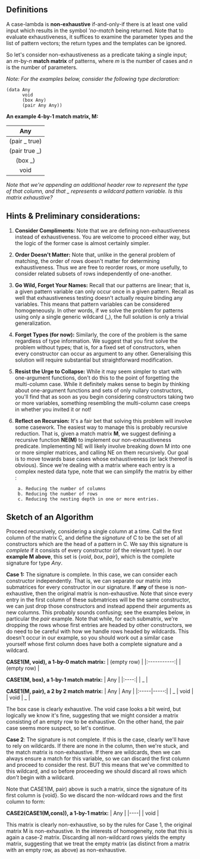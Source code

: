 
  


## Definitions
  
 A case-lambda is **non-exhaustive** if-and-only-if there is at least one valid input which results in the symbol *'no-match* being returned. Note that to evaluate exhaustiveness, it suffices to examine the parameter types and the list of pattern vectors; the return types and the templates can be ignored.

So let's consider non-exhaustiveness as a predicate taking a single input; an *m*-by-*n* **match matrix** of patterns, where *m* is the number of cases and *n* is the number of parameters.

*Note: For the examples below, consider the following type declaration:*
```racket
(data Any
      void
      (box Any)
      (pair Any Any))
```
  
**An example 4-by-1 match matrix, M:**

| Any |
|:-------------:|
| (pair _ true) |
| (pair true _) |
| (box _)       |
| void          |

*Note that we're appending an additional header row to represent the type of that column, and that _ represents a wildcard pattern variable. Is this matrix exhaustive?*



## Hints & Preliminary considerations:

  

1. **Consider Compliments:** Note that we are defining non-exhaustiveness instead of exhaustiveness. You are welcome to proceed either way, but the logic of the former case is almost certainly simpler.

2. **Order Doesn't Matter:** Note that, unlike in the general problem of matching, the order of rows doesn't matter for determining exhaustiveness. Thus we are free to reorder rows, or more usefully, to consider related subsets of rows independently of one-another.

3. **Go Wild, Forget Your Names:** Recall that our patterns are linear; that is, a given pattern variable can only occur once in a given pattern. Recall as well that exhaustiveness testing doesn't actually require binding any variables. This means that pattern variables can be considered homogeneously. In other words, if we solve the problem for patterns using only a single generic wildcard (_), the full solution is only a trivial generalization.

4. **Forget Types (for now):** Similarly, the core of the problem is the same regardless of type information. We suggest that you first solve the problem without types; that is, for a fixed set of constructors, when every constructor can occur as argument to any other. Generalising this solution will require substantial but straightforward modification.

5. **Resist the Urge to Collapse:** While it may seem simpler to start with one-argument functions, don't do this to the point of forgetting the multi-column case. While it definitely makes sense to begin by thinking about one-argument functions and sets of only nullary constructors, you'll find that as soon as you begin considering constructors taking two or more variables, something resembling the multi-column case creeps in whether you invited it or not!

6. **Reflect on Recursion:** It's a fair bet that solving this problem will involve some casework. The easiest way to manage this is probably recursive reduction. That is, given a match matrix **M**, we suggest defining a recursive function **NE(M)** to implement our non-exhaustiveness predicate. Implementing NE will likely involve breaking down M into one or more simpler matrices, and calling NE on them recursively. Our goal is to move towards base cases whose exhaustiveness (or lack thereof is obvious). Since we're dealing with a matrix where each entry is a complex nested data type, note that we can simplify the matrix by either :

		a. Reducing the number of columns
		b. Reducing the number of rows
		c. Reducing the nesting depth in one or more entries.


 
 ## Sketch of an Algorithm


Proceed recursively, considering a single column at a time. Call the first column of the matrix C, and define the *signature* of C to be the set of all constructors which are the head of a pattern in C. We say this signature is *complete* if it consists of every constructor (of the relevant type).  In our **example M above**, this set is {*void*, *box*, *pair*}, which is the complete signature for type *Any*.

**Case 1:** The signature is complete. In this case, we can consider each constructor independently. That is, we can separate our matrix into submatrices for every constructor in our signature. If **any** of these is non-exhaustive, then the original matrix is non-exhaustive. Note that since every entry in the first column of these submatrices will be the same constructor, we can just drop those constructors and instead append their arguments as new columns. This probably sounds confusing; see the examples below, in particular the *pair* example. Note that while, for each submatrix, we're dropping the rows whose first entries are headed by other constructors, we do need to be careful with how we handle rows headed by wildcards. This doesn't occur in our example, so you should work out a similar case yourself whose first column does have both a complete signature and a wildcard.

**CASE1(M, void), a 1-by-0 match matrix:**
| (empty row) |
|:-----------:|
| (empty row) |

**CASE1(M, box), a 1-by-1 match matrix:**
|  Any |
|:----:|
| _    |

**CASE1(M, pair), a 2 by 2 match matrix:**
| Any  | Any  |
|:-----|-----:|
| _    | void |
| void | _    |

The box case is clearly exhaustive. The void case looks a bit weird, but logically we know it's fine, suggesting that we might consider a matrix consisting of an empty row to be exhaustive. On the other hand, the pair case seems more suspect, so let's continue. 

**Case 2**: The signature is not complete. If this is the case, clearly we'll have to rely on wildcards. If there are none in the column, then we're stuck, and the match matrix is non-exhaustive. If there are wildcards, then we can always ensure a match for this variable, so we can discard the first column and proceed to consider the rest. BUT this means that we've committed to this wildcard, and so before proceeding we should discard all rows which *don't* begin with a wildcard.

Note that CASE1(M, pair) above is such a matrix, since the signature of its first column is {void}. So we discard the non-wildcard rows and the first column to form:

**CASE2(CASE1(M,cons)), a 1-by-1 matrix:**
| Any |
|----|
| void |

This matrix is clearly non-exhaustive, so by the rules for Case 1, the original matrix M is non-exhaustive. In the interests of homogeneity, note that this is again a case-2 matrix. Discarding all non-wildcard rows yields the empty matrix, suggesting that we treat the empty matrix (as distinct from a matrix with an empty row, as above) as non-exhaustive.

